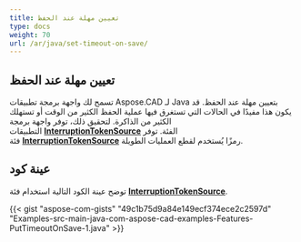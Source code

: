 ```yaml
---
title: تعيين مهلة عند الحفظ
type: docs
weight: 70
url: /ar/java/set-timeout-on-save/
---
```


## **تعيين مهلة عند الحفظ**

تسمح لك واجهة برمجة تطبيقات Aspose.CAD لـ Java بتعيين مهلة عند الحفظ. قد يكون هذا مفيدًا في الحالات التي تستغرق فيها عملية الحفظ الكثير من الوقت أو تستهلك الكثير من الذاكرة. لتحقيق ذلك، توفر واجهة برمجة التطبيقات [**InterruptionTokenSource**](https://reference.aspose.com/cad/java/com.aspose.cad/InterruptionTokenSource) الفئة. توفر فئة [**InterruptionTokenSource**](https://reference.aspose.com/cad/java/com.aspose.cad/InterruptionTokenSource) رمزًا يُستخدم لقطع العمليات الطويلة.

## عينة كود

توضح عينة الكود التالية استخدام فئة [**InterruptionTokenSource**](https://reference.aspose.com/cad/java/com.aspose.cad/InterruptionTokenSource).

{{< gist "aspose-com-gists" "49c1b75d9a84e149ecf374ece2c2597d" "Examples-src-main-java-com-aspose-cad-examples-Features-PutTimeoutOnSave-1.java" >}}
